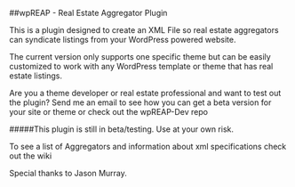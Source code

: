 ##wpREAP - Real Estate Aggregator Plugin            

This is a plugin designed to create an XML File so real estate aggregators can syndicate listings from your WordPress powered website.     

The current version only supports one specific theme but can be easily customized to work with any WordPress template or theme that has real estate listings.     

Are you a theme developer or real estate professional and want to test out the plugin? Send me an email to see how you can get a beta version for your site or theme or check out the wpREAP-Dev repo       

#####This plugin is still in beta/testing. Use at your own risk.

To see a list of Aggregators and information about xml specifications check out the wiki 

Special thanks to Jason Murray.
